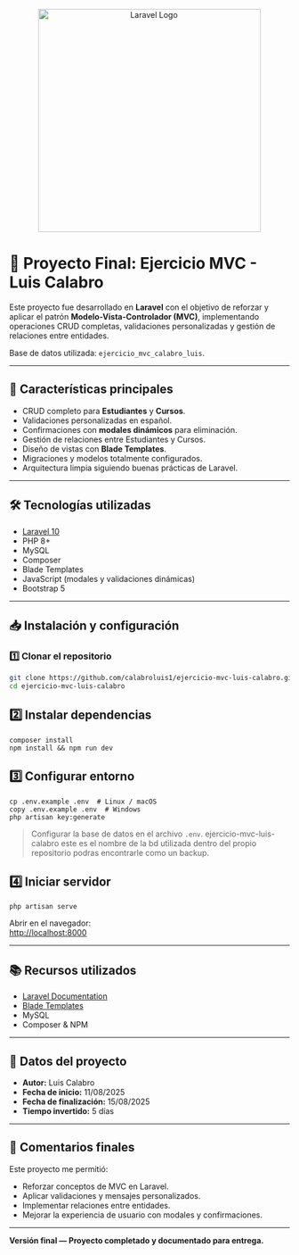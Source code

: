 <p align="center">
    <a href="https://laravel.com" target="_blank">
        <img src="https://raw.githubusercontent.com/laravel/art/master/logo-lockup/5%20SVG/2%20CMYK/1%20Full%20Color/laravel-logolockup-cmyk-red.svg" width="400" alt="Laravel Logo">
    </a>
</p>

# 📌 Proyecto Final: Ejercicio MVC - Luis Calabro

Este proyecto fue desarrollado en **Laravel** con el objetivo de reforzar y aplicar el patrón **Modelo-Vista-Controlador (MVC)**, implementando operaciones CRUD completas, validaciones personalizadas y gestión de relaciones entre entidades.

Base de datos utilizada: `ejercicio_mvc_calabro_luis`.

---

## 🚀 Características principales

- CRUD completo para **Estudiantes** y **Cursos**.
- Validaciones personalizadas en español.
- Confirmaciones con **modales dinámicos** para eliminación.
- Gestión de relaciones entre Estudiantes y Cursos.
- Diseño de vistas con **Blade Templates**.
- Migraciones y modelos totalmente configurados.
- Arquitectura limpia siguiendo buenas prácticas de Laravel.

---

## 🛠 Tecnologías utilizadas

- [Laravel 10](https://laravel.com/docs)
- PHP 8+
- MySQL
- Composer
- Blade Templates
- JavaScript (modales y validaciones dinámicas)
- Bootstrap 5

---

## 📥 Instalación y configuración

### 1️⃣ Clonar el repositorio
```bash
git clone https://github.com/calabroluis1/ejercicio-mvc-luis-calabro.git
cd ejercicio-mvc-luis-calabro
```

## 2️⃣ Instalar dependencias
```
composer install
npm install && npm run dev
```

## 3️⃣ Configurar entorno
```
cp .env.example .env  # Linux / macOS
copy .env.example .env  # Windows
php artisan key:generate
```
> Configurar la base de datos en el archivo `.env`.
ejercicio-mvc-luis-calabro este es el nombre de la bd utilizada dentro del propio repositorio podras encontrarle como un backup.

## 4️⃣  Iniciar servidor
```
php artisan serve
```
Abrir en el navegador:  
[http://localhost:8000](http://localhost:8000)

---

## 📚 Recursos utilizados
- [Laravel Documentation](https://laravel.com/docs)
- [Blade Templates](https://laravel.com/docs/blade)
- MySQL
- Composer & NPM

---

## 📅 Datos del proyecto
- **Autor:** Luis Calabro  
- **Fecha de inicio:** 11/08/2025  
- **Fecha de finalización:** 15/08/2025  
- **Tiempo invertido:** 5 días

---

## 💬 Comentarios finales
Este proyecto me permitió:
- Reforzar conceptos de MVC en Laravel.
- Aplicar validaciones y mensajes personalizados.
- Implementar relaciones entre entidades.
- Mejorar la experiencia de usuario con modales y confirmaciones.

---

**Versión final — Proyecto completado y documentado para entrega.**
